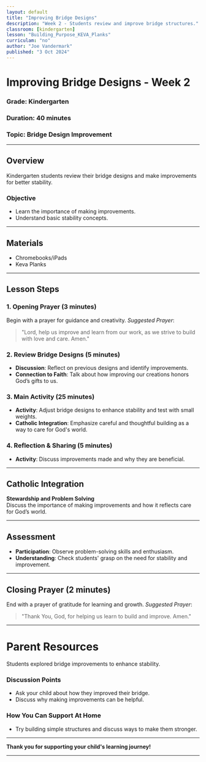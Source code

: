 ```yaml
---
layout: default
title: "Improving Bridge Designs"
description: "Week 2 - Students review and improve bridge structures."
classroom: [kindergarten]
lesson: "Building_Purpose_KEVA_Planks"
curriculam: "no"
author: "Joe Vandermark"
published: "3 Oct 2024"
---
```


# Improving Bridge Designs - Week 2

### **Grade**: Kindergarten  
### **Duration**: 40 minutes  
### **Topic**: Bridge Design Improvement

---

## **Overview**
Kindergarten students review their bridge designs and make improvements for better stability.

### **Objective**
- Learn the importance of making improvements.
- Understand basic stability concepts.

---

## **Materials**
- Chromebooks/iPads
- Keva Planks

---

## **Lesson Steps**

### **1. Opening Prayer (3 minutes)**
Begin with a prayer for guidance and creativity.
_Suggested Prayer_:  
> "Lord, help us improve and learn from our work, as we strive to build with love and care. Amen."

### **2. Review Bridge Designs (5 minutes)**
- **Discussion**: Reflect on previous designs and identify improvements.
- **Connection to Faith**: Talk about how improving our creations honors God’s gifts to us.

### **3. Main Activity (25 minutes)**
- **Activity**: Adjust bridge designs to enhance stability and test with small weights.
- **Catholic Integration**: Emphasize careful and thoughtful building as a way to care for God's world.

### **4. Reflection & Sharing (5 minutes)**
- **Activity**: Discuss improvements made and why they are beneficial.

---

## **Catholic Integration**
**Stewardship and Problem Solving**  
Discuss the importance of making improvements and how it reflects care for God’s world.

---

## **Assessment**
- **Participation**: Observe problem-solving skills and enthusiasm.
- **Understanding**: Check students' grasp on the need for stability and improvement.

---

## **Closing Prayer (2 minutes)**
End with a prayer of gratitude for learning and growth.
_Suggested Prayer_:  
> "Thank You, God, for helping us learn to build and improve. Amen."

---

# Parent Resources

Students explored bridge improvements to enhance stability.

### **Discussion Points**
- Ask your child about how they improved their bridge.
- Discuss why making improvements can be helpful.

### **How You Can Support At Home**
- Try building simple structures and discuss ways to make them stronger.

---

**Thank you for supporting your child's learning journey!**

---
